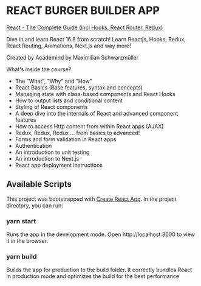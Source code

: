 # REACT BURGER BUILDER APP

[React - The Complete Guide (incl Hooks, React Router, Redux)](https://www.udemy.com/course/react-the-complete-guide-incl-redux/)

Dive in and learn React 16.8 from scratch! Learn Reactjs, Hooks, Redux, React Routing, Animations, Next.js and way more!

Created by Academind by Maximilian Schwarzmüller

What's inside the course?

*  The "What", "Why" and "How"
*  React Basics (Base features, syntax and concepts)
*  Managing state with class-based components and React Hooks
*  How to output lists and conditional content
*  Styling of React components
*  A deep dive into the internals of React and advanced component features
*  How to access Http content from within React apps (AJAX)
*  Redux, Redux, Redux ... from basics to advanced!
*  Forms and form validation in React apps
*  Authentication
*  An introduction to unit testing
*  An introduction to Next.js
*  React app deployment instructions

## Available Scripts

This project was bootstrapped with [Create React App](https://github.com/facebook/create-react-app). In the project directory, you can run:

### yarn start

Runs the app in the development mode.
Open http://localhost:3000 to view it in the browser.

### yarn build

Builds the app for production to the build folder.
It correctly bundles React in production mode and optimizes the build for the best performance

